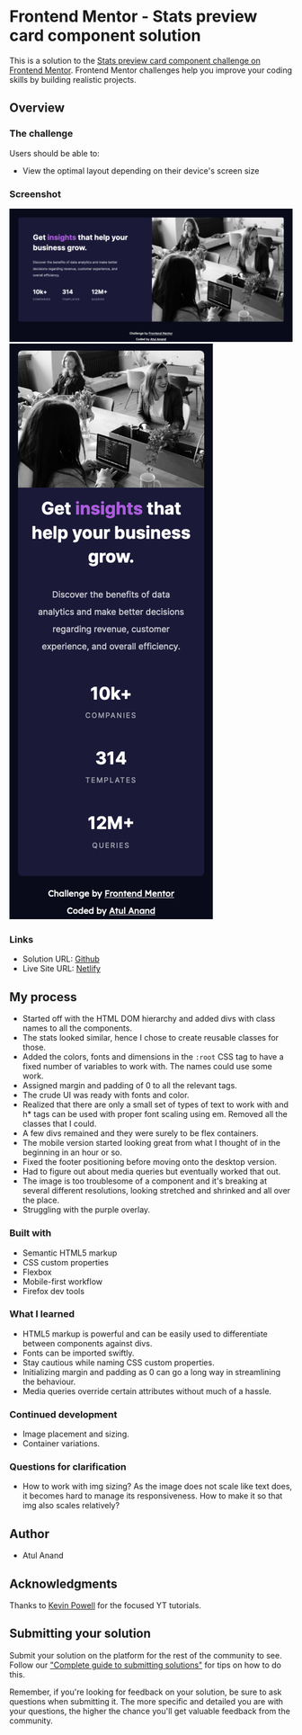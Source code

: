 # Frontend Mentor - Stats preview card component solution

This is a solution to the [Stats preview card component challenge on Frontend Mentor](https://www.frontendmentor.io/challenges/stats-preview-card-component-8JqbgoU62). Frontend Mentor challenges help you improve your coding skills by building realistic projects. 

## Overview

### The challenge

Users should be able to:

- View the optimal layout depending on their device's screen size

### Screenshot

![Desktop view](/images/Desktop-view.png)
![Mobile view](/images/Mobile-view.png)

### Links

- Solution URL: [Github](https://github.com/atulanand206/fem-stats-preview-card)
- Live Site URL: [Netlify](https://fem-stats-preview-card.netlify.app/)

## My process

- Started off with the HTML DOM hierarchy and added divs with class names to all the components. 
- The stats looked similar, hence I chose to create reusable classes for those.
- Added the colors, fonts and dimensions in the `:root` CSS tag to have a fixed number of variables to work with. The names could use some work.
- Assigned margin and padding of 0 to all the relevant tags.
- The crude UI was ready with fonts and color.
- Realized that there are only a small set of types of text to work with and h* tags can be used with proper font scaling using em. Removed all the classes that I could.
- A few divs remained and they were surely to be flex containers.
- The mobile version started looking great from what I thought of in the beginning in an hour or so.
- Fixed the footer positioning before moving onto the desktop version.
- Had to figure out about media queries but eventually worked that out.
- The image is too troublesome of a component and it's breaking at several different resolutions, looking stretched and shrinked and all over the place. 
- Struggling with the purple overlay.

### Built with

- Semantic HTML5 markup
- CSS custom properties
- Flexbox
- Mobile-first workflow
- Firefox dev tools

### What I learned

- HTML5 markup is powerful and can be easily used to differentiate between components against divs.
- Fonts can be imported swiftly.
- Stay cautious while naming CSS custom properties.
- Initializing margin and padding as 0 can go a long way in streamlining the behaviour.
- Media queries override certain attributes without much of a hassle.

### Continued development

- Image placement and sizing.
- Container variations.

### Questions for clarification

- How to work with img sizing? As the image does not scale like text does, it becomes hard to manage its responsiveness. How to make it so that img also scales relatively?

## Author

- Atul Anand

## Acknowledgments

Thanks to [Kevin Powell](https://www.youtube.com/channel/UCJZv4d5rbIKd4QHMPkcABCw) for the focused YT tutorials.

## Submitting your solution

Submit your solution on the platform for the rest of the community to see. Follow our ["Complete guide to submitting solutions"](https://medium.com/frontend-mentor/a-complete-guide-to-submitting-solutions-on-frontend-mentor-ac6384162248) for tips on how to do this.

Remember, if you're looking for feedback on your solution, be sure to ask questions when submitting it. The more specific and detailed you are with your questions, the higher the chance you'll get valuable feedback from the community.